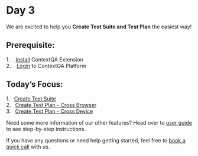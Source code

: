 
# Day 3

 We are excited to help you **Create Test Suite and Test Plan** the easiest way!




## **Prerequisite:**  
1.    [Install](../02-ContextQA-Extension/01-Install-&-Login/Install-extension.md) ContextQA Extension  
2.    [Login](../02-ContextQA-Extension/01-Install-&-Login/Login-Extension.md) to ContextQA Platform  



## **Today’s Focus:**  
1.   [Create Test Suite](../03-ContextQA-Portal/02-Test-Development-Section/01-Create/1.3-create-test-suite.md)  
2.   [Create Test Plan - Cross Browser](../03-ContextQA-Portal/02-Test-Development-Section/01-Create/1.7-create-test-plan-Cross_browser.md)  
3.   [Create Test Plan - Cross Device](../03-ContextQA-Portal/02-Test-Development-Section/01-Create/1.8-create-test-plan-cross-device.md)  



Need some more information of our other features? Head over to [user guide](./../01-Index/Index.md) to see step-by-step instructions.  

If you have any questions or need help getting started, feel free to [book a quick call](https://meetings.hubspot.com/deep-barot?utm_medium=email&_hsmi=299989918&_hsenc=p2ANqtz-93_Gh2Kh0HPIA1_YAuC4aN3P8CDhDP8g1RC5aE0y56Scvu-HpB0xk1UIlkNpq34VYk9WGauryok8y75Y3Oq7ToSYBpIN0-4Pv-2T_dWFs_gK2cusE&utm_content=299989918&utm_source=hs_email) with us.
